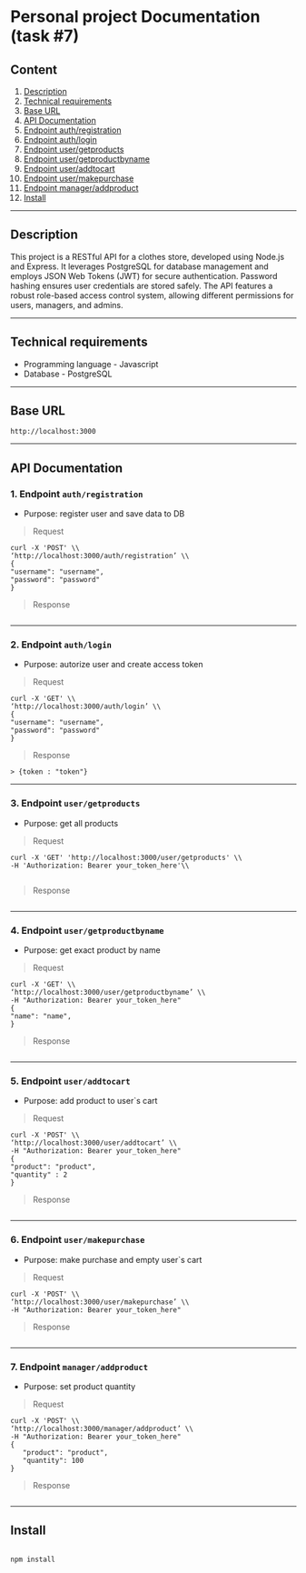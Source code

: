 # Personal project Documentation (task #7)

## Content

1. [Description](#description)
2. [Technical requirements](#technical-requirements)
3. [Base URL](#base-url)
4. [API Documentation](#api-documentation)
  1. [Endpoint auth/registration](#1-endpoint-authregistration) 
  2. [Endpoint auth/login](#2-endpoint-authlogin) 
  3. [Endpoint user/getproducts](#3-endpoint-usergetproducts) 
  4. [Endpoint user/getproductbyname](#4-endpoint-usergetproductbyname) 
  5. [Endpoint user/addtocart](#5-endpoint-useraddtocart)
  6. [Endpoint user/makepurchase](#6-endpoint-usermakepurchase)
  7. [Endpoint manager/addproduct](#7-endpoint-manageraddproduct)
5. [Install](#install)

---

## Description

This project is a RESTful API for a clothes store, developed using Node.js and Express. It leverages PostgreSQL for database management and employs JSON Web Tokens (JWT) for secure authentication. Password hashing ensures user credentials are stored safely. The API features a robust role-based access control system, allowing different permissions for users, managers, and admins.

---

## Technical requirements

- Programming language - Javascript
- Database - PostgreSQL

---

## Base URL

`http://localhost:3000`

---

## API Documentation

### 1. Endpoint `auth/registration`

- Purpose: register user and save data to DB

> Request
```
curl -X 'POST' \\
‘http://localhost:3000/auth/registration’ \\
{
"username": "username",
"password": "password"
}
```

> Response

```
```

----

### 2. Endpoint `auth/login`

- Purpose: autorize user and create access token

> Request

 ```
curl -X 'GET' \\
‘http://localhost:3000/auth/login’ \\
{
"username": "username",
"password": "password"
}
```

> Response

```
> {token : "token"}
```

---


### 3. Endpoint `user/getproducts`

- Purpose: get all products

> Request

 ```
curl -X 'GET' 'http://localhost:3000/user/getproducts' \\
-H 'Authorization: Bearer your_token_here'\\


```

> Response

```
```

---

### 4. Endpoint `user/getproductbyname`

- Purpose: get exact product by name 

> Request

 ```
curl -X 'GET' \\
‘http://localhost:3000/user/getproductbyname’ \\
-H "Authorization: Bearer your_token_here"
{
"name": "name",
}
```

> Response

```
```

---

### 5. Endpoint `user/addtocart`

- Purpose: add product to user`s cart

> Request

 ```
curl -X 'POST' \\
‘http://localhost:3000/user/addtocart’ \\
-H "Authorization: Bearer your_token_here"
{
"product": "product",
"quantity" : 2
}
```

> Response

```
```

---


### 6. Endpoint `user/makepurchase`

- Purpose: make purchase and empty user`s cart

> Request

 ```
curl -X 'POST' \\
‘http://localhost:3000/user/makepurchase’ \\
-H "Authorization: Bearer your_token_here"
```

> Response

```
```

---


### 7. Endpoint `manager/addproduct`

- Purpose: set product quantity

> Request

 ```
curl -X 'POST' \\
‘http://localhost:3000/manager/addproduct’ \\
-H "Authorization: Bearer your_token_here"
{
    "product": "product",
    "quantity": 100
}
```

> Response

```
```

---

## Install 

```

npm install
```







